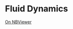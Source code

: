 # Fluid Dynamics

[On NBViewer](http://nbviewer.jupyter.org/github/andrew-pa/fluidynm/tree/master/)
